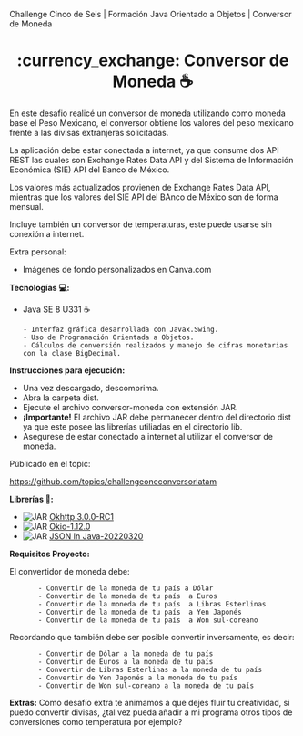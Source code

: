 Challenge Cinco de Seis | Formación Java Orientado a Objetos | Conversor de Moneda

<h1 align="center">:currency_exchange: Conversor de Moneda ☕</h1>


En este desafio realicé un conversor de moneda utilizando como moneda base el Peso Mexicano, el conversor
obtiene los valores del peso mexicano frente a las divisas extranjeras solicitadas.

La aplicación debe estar conectada a internet, ya que consume dos API REST las cuales son Exchange Rates Data API y del Sistema de Información Económica (SIE) API del Banco de México.

Los valores más actualizados provienen de Exchange Rates Data API, mientras que los valores del SIE API del BAnco de México son de forma mensual.

Incluye también un conversor de temperaturas, este puede usarse sin conexión a internet.

Extra personal:
- Imágenes de fondo personalizados en Canva.com

**Tecnologías 💻:**

   - Java SE 8 U331 ☕
            
         - Interfaz gráfica desarrollada con Javax.Swing.
         - Uso de Programación Orientada a Objetos.
         - Cálculos de conversión realizados y manejo de cifras monetarias con la clase BigDecimal.
  




**Instrucciones para ejecución:**

  - Una vez descargado, descomprima.
  - Abra la carpeta dist.
  - Ejecute el archivo conversor-moneda con extensión JAR.
  - **¡Importante!** El archivo JAR debe permanecer dentro del directorio dist ya que este posee las librerías utiliadas en el directorio lib.
  - Asegurese de estar conectado a internet al utilizar el conversor de moneda.

Públicado en el topic:

https://github.com/topics/challengeoneconversorlatam


**Librerías 📖:**
   
   - ![JAR](https://img.shields.io/badge/OkHttp--3.0.0--RC1-JAR-blue) <a href="https://repo1.maven.org/maven2/com/squareup/okhttp3/okhttp/3.0.0-RC1/okhttp-3.0.0-RC1.jar">Okhttp 3.0.0-RC1</a>
   - ![JAR](https://img.shields.io/badge/Okio--1.12.0-JAR-blue) <a href="https://repo1.maven.org/maven2/com/squareup/okio/okio/1.12.0/okio-1.12.0.jar">Okio-1.12.0</a>
   - ![JAR](https://img.shields.io/badge/JSON--In--Java--20220320-JAR-blue) <a href="https://repo1.maven.org/maven2/org/json/json/20220320/json-20220320.jar">JSON In Java-20220320</a>




**Requisitos Proyecto:**

El convertidor de moneda debe:

           - Convertir de la moneda de tu país a Dólar
           - Convertir de la moneda de tu país  a Euros
           - Convertir de la moneda de tu país  a Libras Esterlinas
           - Convertir de la moneda de tu país  a Yen Japonés
           - Convertir de la moneda de tu país  a Won sul-coreano

Recordando que también debe ser posible convertir inversamente, es decir:

           - Convertir de Dólar a la moneda de tu país
           - Convertir de Euros a la moneda de tu país
           - Convertir de Libras Esterlinas a la moneda de tu país
           - Convertir de Yen Japonés a la moneda de tu país
           - Convertir de Won sul-coreano a la moneda de tu país

**Extras:**
Como desafío extra te animamos a que dejes fluir tu creatividad, si puedo convertir divisas, ¿tal vez pueda añadir a mi programa otros tipos de conversiones como temperatura por ejemplo?
